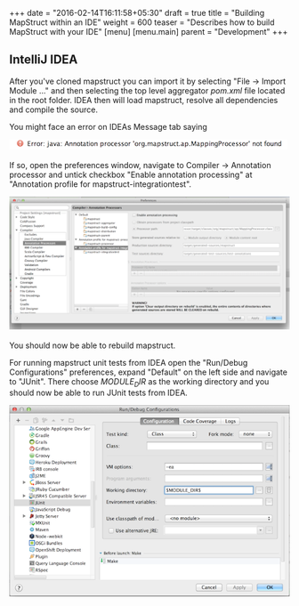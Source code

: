 +++
date = "2016-02-14T16:11:58+05:30"
draft = true
title = "Building MapStruct within an IDE"
weight = 600
teaser = "Describes how to build MapStruct with your IDE"
[menu]
[menu.main]
parent = "Development"
+++

## IntelliJ IDEA

After you've cloned mapstruct you can import it by selecting "File -> Import Module ..." and then selecting the top level aggregator _pom.xml_ file located in the root folder. IDEA then will load mapstruct, resolve all dependencies and compile the source.

You might face an error on IDEAs Message tab saying

<img src="/images/idea-processor-error.png" style="padding-bottom: 3px;"/>

If so, open the preferences window, navigate to Compiler -> Annotation processor and untick checkbox "Enable annotation processing" at "Annotation profile for mapstruct-integrationtest".

<img src="/images/idea-annotation-conf.png" style="padding-bottom: 3px;"/>

You should now be able to rebuild mapstruct.

For running mapstruct unit tests from IDEA open the "Run/Debug Configurations" preferences, expand "Default" on the left side and navigate to "JUnit". There choose $MODULE_DIR$ as the working directory and you should now be able to run JUnit tests from IDEA.

<img src="/images/idea-unittest-conf.png" style="padding-bottom: 3px;"/>
